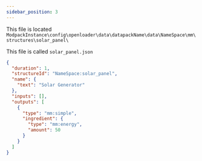 ```yaml
---
sidebar_position: 3
---
```


This file is located `ModpackInstance\config\openloader\data\datapackName\data\NameSpace\mm\structures\solar_panel\ `

This file is called `solar_panel.json`



```json
{
  "duration": 1,
  "structureId": "NameSpace:solar_panel",
  "name": {
    "text": "Solar Generator"
  },
  "inputs": [],
  "outputs": [
    {
      "type": "mm:simple",
      "ingredient": {
        "type": "mm:energy",
        "amount": 50
      }
    }
  ]
}
```